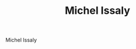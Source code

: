 ﻿---
title: Michel Issaly
huis:  Dom. de La Ramaye
regio: Gaillac
photo: issaly.jpg
layout: wijnhuis 

wijnen:
    - naam:  Le Grand Millésime'11
      ref:   
      app:   A.O.C. Gaillac
      type:  Blanc sec
      cep:   Mauzac vert
      prijs: €12.65
    
    - naam:  La Combe d'Avès'08
      ref:   
      app:   A.O.C. Gaillac
      type:  Rouge
      cep:   Duras/Braucol
      prijs: €14.70
    
    - naam:  Le Pech de La Tillette'12
      ref:   
      app:   A.O.C. Gaillac
      type:  Rouge
      cep:   30%Duras/30%Syrah/30%Merlot
      prijs: €10.57
      
    - naam:  Vrille'13 
      ref:   
      app:   Vin de France
      type:  Rouge
      cep:   40%Braucol/40%Duras/20%Prunelard
      prijs: €13.73

    - naam:  Le Grand Tertre'11 
      ref:   
      app:   A.O.C. Gaillac
      type:  Rouge
      cep:   90%Prunelard/10%Braucol
      prijs: €21.46

    - naam:  Le Vin de l'Oubli'00 
      ref:   
      app:   A.O.C. Gaillac
      type:  Blanc sec oxidatif
      cep:   Mauzac vert 
      prijs: €29.59
    
---
Michel Issaly



